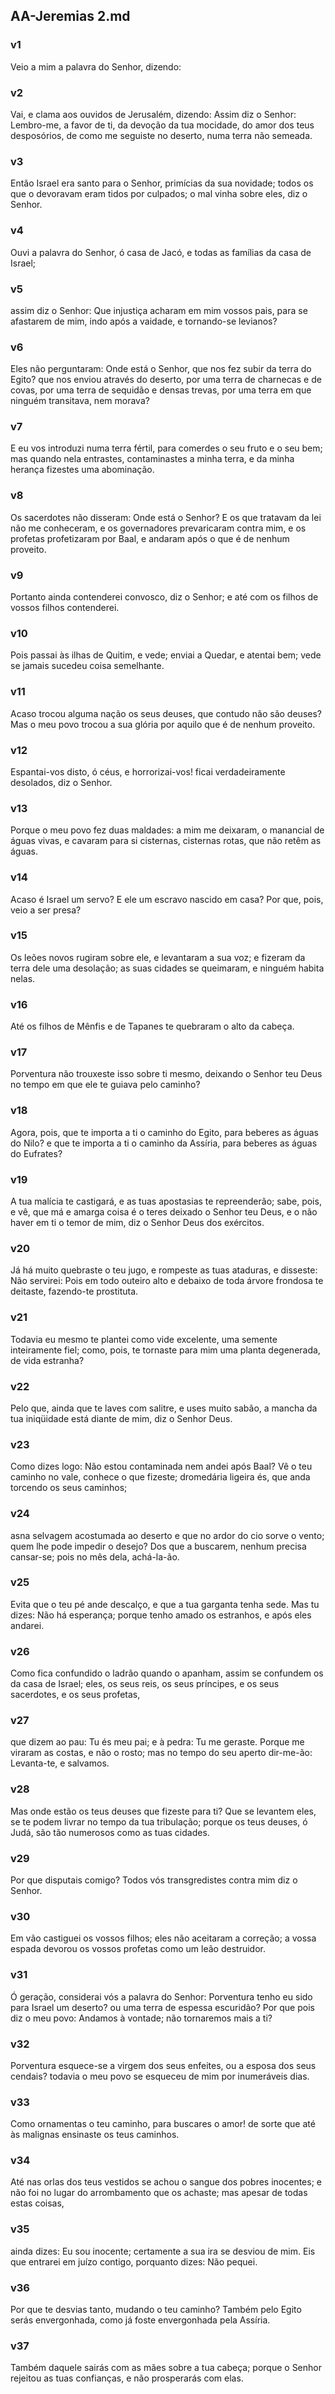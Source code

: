 ## AA-Jeremias 2.md
### v1
 Veio a mim a palavra do Senhor, dizendo:
### v2
 Vai, e clama aos ouvidos de Jerusalém, dizendo: Assim diz o Senhor: Lembro-me, a favor de ti, da devoção da tua mocidade, do amor dos teus desposórios, de como me seguiste no deserto, numa terra não semeada.
### v3
 Então Israel era santo para o Senhor, primícias da sua novidade; todos os que o devoravam eram tidos por culpados; o mal vinha sobre eles, diz o Senhor.
### v4
 Ouvi a palavra do Senhor, ó casa de Jacó, e todas as famílias da casa de Israel;
### v5
 assim diz o Senhor: Que injustiça acharam em mim vossos pais, para se afastarem de mim, indo após a vaidade, e tornando-se levianos?
### v6
 Eles não perguntaram: Onde está o Senhor, que nos fez subir da terra do Egito? que nos enviou através do deserto, por uma terra de charnecas e de covas, por uma terra de sequidão e densas trevas, por uma terra em que ninguém transitava, nem morava?
### v7
 E eu vos introduzi numa terra fértil, para comerdes o seu fruto e o seu bem; mas quando nela entrastes, contaminastes a minha terra, e da minha herança fizestes uma abominação.
### v8
 Os sacerdotes não disseram: Onde está o Senhor? E os que tratavam da lei não me conheceram, e os governadores prevaricaram contra mim, e os profetas profetizaram por Baal, e andaram após o que é de nenhum proveito.
### v9
 Portanto ainda contenderei convosco, diz o Senhor; e até com os filhos de vossos filhos contenderei.
### v10
 Pois passai às ilhas de Quitim, e vede; enviai a Quedar, e atentai bem; vede se jamais sucedeu coisa semelhante.
### v11
 Acaso trocou alguma nação os seus deuses, que contudo não são deuses? Mas o meu povo trocou a sua glória por aquilo que é de nenhum proveito.
### v12
 Espantai-vos disto, ó céus, e horrorizai-vos! ficai verdadeiramente desolados, diz o Senhor.
### v13
 Porque o meu povo fez duas maldades: a mim me deixaram, o manancial de águas vivas, e cavaram para si cisternas, cisternas rotas, que não retêm as águas.
### v14
 Acaso é Israel um servo? E ele um escravo nascido em casa? Por que, pois, veio a ser presa?
### v15
 Os leões novos rugiram sobre ele, e levantaram a sua voz; e fizeram da terra dele uma desolação; as suas cidades se queimaram, e ninguém habita nelas.
### v16
 Até os filhos de Mênfis e de Tapanes te quebraram o alto da cabeça.
### v17
 Porventura não trouxeste isso sobre ti mesmo, deixando o Senhor teu Deus no tempo em que ele te guiava pelo caminho?
### v18
 Agora, pois, que te importa a ti o caminho do Egito, para beberes as águas do Nilo? e que te importa a ti o caminho da Assíria, para beberes as águas do Eufrates?
### v19
 A tua malícia te castigará, e as tuas apostasias te repreenderão; sabe, pois, e vê, que má e amarga coisa é o teres deixado o Senhor teu Deus, e o não haver em ti o temor de mim, diz o Senhor Deus dos exércitos.
### v20
 Já há muito quebraste o teu jugo, e rompeste as tuas ataduras, e disseste: Não servirei: Pois em todo outeiro alto e debaixo de toda árvore frondosa te deitaste, fazendo-te prostituta.
### v21
 Todavia eu mesmo te plantei como vide excelente, uma semente inteiramente fiel; como, pois, te tornaste para mim uma planta degenerada, de vida estranha?
### v22
 Pelo que, ainda que te laves com salitre, e uses muito sabão, a mancha da tua iniqüidade está diante de mim, diz o Senhor Deus.
### v23
 Como dizes logo: Não estou contaminada nem andei após Baal? Vê o teu caminho no vale, conhece o que fizeste; dromedária ligeira és, que anda torcendo os seus caminhos;
### v24
 asna selvagem acostumada ao deserto e que no ardor do cio sorve o vento; quem lhe pode impedir o desejo? Dos que a buscarem, nenhum precisa cansar-se; pois no mês dela, achá-la-ão.
### v25
 Evita que o teu pé ande descalço, e que a tua garganta tenha sede. Mas tu dizes: Não há esperança; porque tenho amado os estranhos, e após eles andarei.
### v26
 Como fica confundido o ladrão quando o apanham, assim se confundem os da casa de Israel; eles, os seus reis, os seus príncipes, e os seus sacerdotes, e os seus profetas,
### v27
 que dizem ao pau: Tu és meu pai; e à pedra: Tu me geraste. Porque me viraram as costas, e não o rosto; mas no tempo do seu aperto dir-me-ão: Levanta-te, e salvamos.
### v28
 Mas onde estão os teus deuses que fizeste para ti? Que se levantem eles, se te podem livrar no tempo da tua tribulação; porque os teus deuses, ó Judá, são tão numerosos como as tuas cidades.
### v29
 Por que disputais comigo? Todos vós transgredistes contra mim diz o Senhor.
### v30
 Em vão castiguei os vossos filhos; eles não aceitaram a correção; a vossa espada devorou os vossos profetas como um leão destruidor.
### v31
 Ó geração, considerai vós a palavra do Senhor: Porventura tenho eu sido para Israel um deserto? ou uma terra de espessa escuridão? Por que pois diz o meu povo: Andamos à vontade; não tornaremos mais a ti?
### v32
 Porventura esquece-se a virgem dos seus enfeites, ou a esposa dos seus cendais? todavia o meu povo se esqueceu de mim por inumeráveis dias.
### v33
 Como ornamentas o teu caminho, para buscares o amor! de sorte que até às malignas ensinaste os teus caminhos.
### v34
 Até nas orlas dos teus vestidos se achou o sangue dos pobres inocentes; e não foi no lugar do arrombamento que os achaste; mas apesar de todas estas coisas,
### v35
 ainda dizes: Eu sou inocente; certamente a sua ira se desviou de mim. Eis que entrarei em juízo contigo, porquanto dizes: Não pequei.
### v36
 Por que te desvias tanto, mudando o teu caminho? Também pelo Egito serás envergonhada, como já foste envergonhada pela Assíria.
### v37
 Também daquele sairás com as mães sobre a tua cabeça; porque o Senhor rejeitou as tuas confianças, e não prosperarás com elas.
